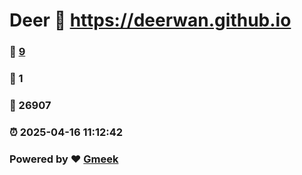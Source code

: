 # Deer :link: https://deerwan.github.io 
### :page_facing_up: [9](https://deerwan.github.io/tag.html) 
### :speech_balloon: 1 
### :hibiscus: 26907 
### :alarm_clock: 2025-04-16 11:12:42 
### Powered by :heart: [Gmeek](https://github.com/Meekdai/Gmeek)
